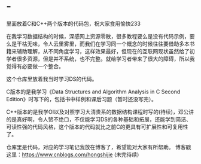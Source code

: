 # -
里面放着C和C++两个版本的代码包，祝大家食用愉快233

在我学习数据结构的时候，深感网上资源零散，很多教程要么是没有代码示例，要么是干枯无味，令人云里雾里，而我们在学习同一个概念的时候往往要借助多本书籍来辅助理解，从不同角度学习，这样效果最好，但现在的互联网现状虽然给了初学者很多资源，但是并不系统，也不完整。就给学习者带来了很大的障碍，所以我觉得有必要做一个整合。

这个仓库里放着我当时学习DS的代码。

C版本的是我学习《Data Structures and Algorithm Analysis in C Second Edition》时写下的，包括书中样例和课后习题（暂时还没写完）。

C++版本的是我学OI以及对照学习大清贵系的数据结构课程时写的(待续)，邓公讲的是真好啊，令人赞不绝口，不仅能学习DS的各种基础和拓展，还能学到简洁、可读性强的代码风格，这个版本的代码就比之前C的更具有可扩展性和可复用性了。

仓库里是代码，对应的学习笔记我放在博客了，希望能对大家有所帮助。
博客戳这里：https://www.cnblogs.com/hongshijie    (未完待续)
